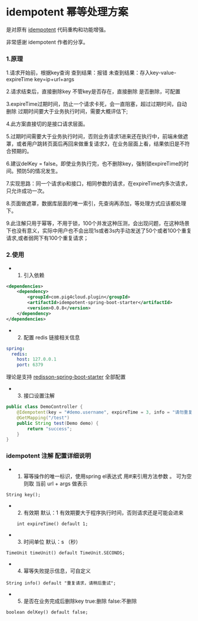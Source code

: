 # idempotent 幂等处理方案

是对原有 [idempotent](https://github.com/it4alla/idempotent) 代码重构和功能增强。

非常感谢 idempotent 作者的分享。

### 1.原理

1.请求开始前，根据key查询
查到结果：报错
未查到结果：存入key-value-expireTime
key=ip+url+args

2.请求结束后，直接删除key
不管key是否存在，直接删除
是否删除，可配置

3.expireTime过期时间，防止一个请求卡死，会一直阻塞，超过过期时间，自动删除
过期时间要大于业务执行时间，需要大概评估下;

4.此方案直接切的是接口请求层面。

5.过期时间需要大于业务执行时间，否则业务请求1进来还在执行中，前端未做遮罩，或者用户跳转页面后再回来做重复请求2，在业务层面上看，结果依旧是不符合预期的。

6.建议delKey = false。即使业务执行完，也不删除key，强制锁expireTime的时间。预防5的情况发生。

7.实现思路：同一个请求ip和接口，相同参数的请求，在expireTime内多次请求，只允许成功一次。

8.页面做遮罩，数据库层面的唯一索引，先查询再添加，等处理方式应该都处理下。

9.此注解只用于幂等，不用于锁，100个并发这种压测，会出现问题，在这种场景下也没有意义，实际中用户也不会出现1s或者3s内手动发送了50个或者100个重复请求,或者弱网下有100个重复请求；

### 2.使用

-
    1. 引入依赖

```xml
<dependencies>
    <dependency>
        <groupId>com.pig4cloud.plugin</groupId>
        <artifactId>idempotent-spring-boot-starter</artifactId>
        <version>0.0.8</version>
    </dependency>
</dependencies>
```

-
    2. 配置 redis 链接相关信息

```yaml
spring:
  redis:
    host: 127.0.0.1
    port: 6379
```

理论是支持 [redisson-spring-boot-starter](https://github.com/redisson/redisson/tree/master/redisson-spring-boot-starter)
全部配置

-
    3. 接口设置注解

```java
public class DemoController {
    @Idempotent(key = "#demo.username", expireTime = 3, info = "请勿重复查询")
    @GetMapping("/test")
    public String test(Demo demo) {
        return "success";
    }
}
```

### idempotent 注解 配置详细说明

-
    1. 幂等操作的唯一标识，使用spring el表达式 用#来引用方法参数 。 可为空则取 当前 url + args 做表示

```
String key();
```

-
    2. 有效期 默认：1 有效期要大于程序执行时间，否则请求还是可能会进来

```
	int expireTime() default 1;
```

-
    3. 时间单位 默认：s （秒）

```
TimeUnit timeUnit() default TimeUnit.SECONDS;
```

-
    4. 幂等失败提示信息，可自定义

```
String info() default "重复请求，请稍后重试";
```

-
    5. 是否在业务完成后删除key true:删除 false:不删除

```
boolean delKey() default false;
```

